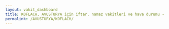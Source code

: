```yaml
---
layout: vakit_dashboard
title: KOFLACH, AVUSTURYA için iftar, namaz vakitleri ve hava durumu - ilçe/eyalet seç
permalink: /AVUSTURYA/KOFLACH/
---
```


<script type="text/javascript">
  var GLOBAL_COUNTRY = 'AVUSTURYA';
  var GLOBAL_CITY = 'KOFLACH';
  var GLOBAL_STATE = '';
  var lat = 72;
  var lon = 21;
</script>
